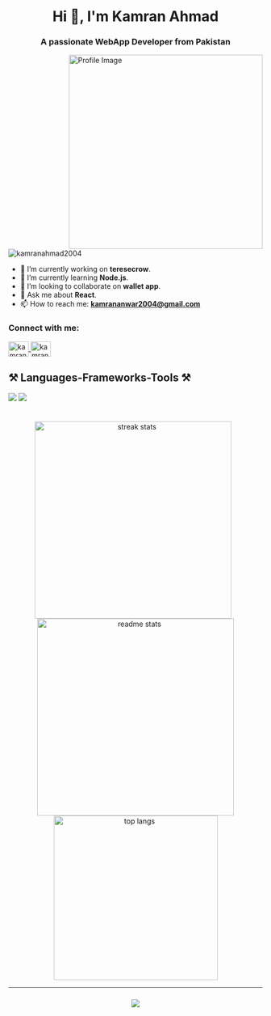 <h1 align="center">Hi 👋, I'm Kamran Ahmad</h1>
<h3 align="center">A passionate WebApp Developer from Pakistan</h3>

<img src="https://miro.medium.com/v2/resize:fit:1360/1*zVnWJtyGOX_kUIDm6ccCfQ.gif" align="right" alt="Profile Image" style="width: 384px;">

<p align="left"> 
  <img src="https://komarev.com/ghpvc/?username=kamranahmad2004&label=Profile%20views&color=0e75b6&style=flat" alt="kamranahmad2004" />
</p>

- 🔭 I’m currently working on **teresecrow**.  
- 🌱 I’m currently learning **Node.js**.  
- 👯 I’m looking to collaborate on **wallet app**.  
- 💬 Ask me about **React**.  
- 📫 How to reach me: **kamrananwar2004@gmail.com**


<h3 align="left">Connect with me:</h3>
<p align="left" style="margin-bottom: 15px;">
  <a href="https://linkedin.com/in/kamran-ahmad2004" target="blank">
    <img align="center" src="https://raw.githubusercontent.com/rahuldkjain/github-profile-readme-generator/master/src/images/icons/Social/linked-in-alt.svg" alt="kamran-ahmad2004" height="30" width="40" />
  </a>
  <a href="https://instagram.com/kamran_ahmad_here" target="blank">
    <img align="center" src="https://raw.githubusercontent.com/rahuldkjain/github-profile-readme-generator/master/src/images/icons/Social/instagram.svg" alt="kamran_ahmad_here" height="30" width="40" />
  </a>
</p>


<h2>⚒ Languages-Frameworks-Tools ⚒</h2>
<div style="margin-bottom: 20px;">
    <img src="https://skillicons.dev/icons?i=react,bootstrap,html,css,git,java,javascript,python,mysql,nodejs,oracle" />
    <img src="https://skillicons.dev/icons?i=redux,sass,typescript,firebase,reactnative" /><br>
</div><br>

<div align="center">
  <img width="390" style="margin-right: 10px;" src="https://github-readme-streak-stats-salesp07.vercel.app/?user=kamranahmad2004&count_private=true&theme=react&border_radius=10" alt="streak stats"/>
  <img width="390" src="https://github-readme-stats-salesp07.vercel.app/api?username=kamranahmad2004&count_private=true&show_icons=true&theme=react&rank_icon=github&border_radius=10" alt="readme stats" />
  <br/>
  <img width="325" align="center" src="https://github-readme-stats-salesp07.vercel.app/api/top-langs/?username=kamranahmad2004&hide=HTML&langs_count=8&layout=compact&theme=react&border_radius=10&size_weight=0.5&count_weight=0.5&exclude_repo=github-readme-stats" alt="top langs" />
</div>


---

<h3 align="center">
    <img src="https://readme-typing-svg.herokuapp.com/?font=Righteous&size=25&center=true&vCenter=true&width=500&height=70&duration=4000&lines=Thanks+for+visiting!+✌️;+Shoot+me+a+message+on+Linkedin!;I'm+always+down+to+collab+:)">
</h3>
